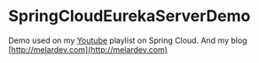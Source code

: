 # SpringCloudEurekaServerDemo
Demo used on my [Youtube](https://youtube.com/melardev) playlist on Spring Cloud. And my blog [http://melardev.com](http://melardev.com)
